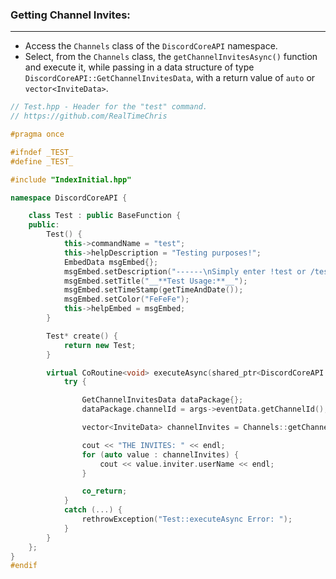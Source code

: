 
### **Getting Channel Invites:**
---
- Access the `Channels` class of the `DiscordCoreAPI` namespace.
- Select, from the `Channels` class, the `getChannelInvitesAsync()` function and execute it, while passing in a data structure of type `DiscordCoreAPI::GetChannelInvitesData`, with a return value of `auto` or `vector<InviteData>`.

```cpp
// Test.hpp - Header for the "test" command.
// https://github.com/RealTimeChris

#pragma once

#ifndef _TEST_
#define _TEST_

#include "IndexInitial.hpp"

namespace DiscordCoreAPI {

	class Test : public BaseFunction {
	public:
		Test() {
			this->commandName = "test";
			this->helpDescription = "Testing purposes!";
			EmbedData msgEmbed{};
			msgEmbed.setDescription("------\nSimply enter !test or /test!\n------");
			msgEmbed.setTitle("__**Test Usage:**__");
			msgEmbed.setTimeStamp(getTimeAndDate());
			msgEmbed.setColor("FeFeFe");
			this->helpEmbed = msgEmbed;
		}

		Test* create() {
			return new Test;
		}

		virtual CoRoutine<void> executeAsync(shared_ptr<DiscordCoreAPI::BaseFunctionArguments> args) {
			try {

				GetChannelInvitesData dataPackage{};
				dataPackage.channelId = args->eventData.getChannelId();

				vector<InviteData> channelInvites = Channels::getChannelInvitesAsync(dataPackage).get();

				cout << "THE INVITES: " << endl;
				for (auto value : channelInvites) {
					cout << value.inviter.userName << endl;
				}

				co_return;
			}
			catch (...) {
				rethrowException("Test::executeAsync Error: ");
			}
		}
	};
}
#endif
```
